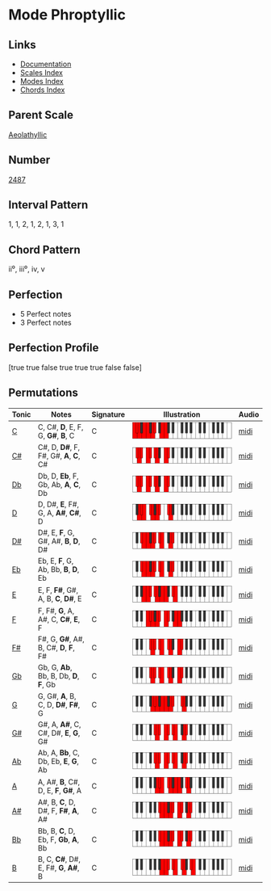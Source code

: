 # Mode Phroptyllic

## Links

- [Documentation](README.md)
- [Scales Index](Scales.md)
- [Modes Index](Modes.md)
- [Chords Index](Chords.md)

## Parent Scale

[Aeolathyllic](ScaleAeolathyllic.md)

## Number

[2487](https://ianring.com/musictheory/scales/2487)

## Interval Pattern

1, 1, 2, 1, 2, 1, 3, 1

## Chord Pattern

ii⁰, iii⁰, iv, v

## Perfection

- 5 Perfect notes
- 3 Perfect notes

## Perfection Profile

[true true false true true true false false]

## Permutations

| Tonic | Notes | Signature | Illustration | Audio |
|-------|-------|-----------|--------------|-------|
| [C](ModeCNaturalPhroptyllic.md) | C, C#, **D**, E, F, G, **G#**, **B**, C | C | ![CNaturalPhroptyllic](ModeCNaturalPhroptyllic.png) | [midi](https://github.com/edipermadi/music/blob/main/docs/ModeCNaturalPhroptyllic.mid?raw=true) |
| [C#](ModeCSharpPhroptyllic.md) | C#, D, **D#**, F, F#, G#, **A**, **C**, C# | C | ![CSharpPhroptyllic](ModeCSharpPhroptyllic.png) | [midi](https://github.com/edipermadi/music/blob/main/docs/ModeCSharpPhroptyllic.mid?raw=true) |
| [Db](ModeDFlatPhroptyllic.md) | Db, D, **Eb**, F, Gb, Ab, **A**, **C**, Db | C | ![DFlatPhroptyllic](ModeDFlatPhroptyllic.png) | [midi](https://github.com/edipermadi/music/blob/main/docs/ModeDFlatPhroptyllic.mid?raw=true) |
| [D](ModeDNaturalPhroptyllic.md) | D, D#, **E**, F#, G, A, **A#**, **C#**, D | C | ![DNaturalPhroptyllic](ModeDNaturalPhroptyllic.png) | [midi](https://github.com/edipermadi/music/blob/main/docs/ModeDNaturalPhroptyllic.mid?raw=true) |
| [D#](ModeDSharpPhroptyllic.md) | D#, E, **F**, G, G#, A#, **B**, **D**, D# | C | ![DSharpPhroptyllic](ModeDSharpPhroptyllic.png) | [midi](https://github.com/edipermadi/music/blob/main/docs/ModeDSharpPhroptyllic.mid?raw=true) |
| [Eb](ModeEFlatPhroptyllic.md) | Eb, E, **F**, G, Ab, Bb, **B**, **D**, Eb | C | ![EFlatPhroptyllic](ModeEFlatPhroptyllic.png) | [midi](https://github.com/edipermadi/music/blob/main/docs/ModeEFlatPhroptyllic.mid?raw=true) |
| [E](ModeENaturalPhroptyllic.md) | E, F, **F#**, G#, A, B, **C**, **D#**, E | C | ![ENaturalPhroptyllic](ModeENaturalPhroptyllic.png) | [midi](https://github.com/edipermadi/music/blob/main/docs/ModeENaturalPhroptyllic.mid?raw=true) |
| [F](ModeFNaturalPhroptyllic.md) | F, F#, **G**, A, A#, C, **C#**, **E**, F | C | ![FNaturalPhroptyllic](ModeFNaturalPhroptyllic.png) | [midi](https://github.com/edipermadi/music/blob/main/docs/ModeFNaturalPhroptyllic.mid?raw=true) |
| [F#](ModeFSharpPhroptyllic.md) | F#, G, **G#**, A#, B, C#, **D**, **F**, F# | C | ![FSharpPhroptyllic](ModeFSharpPhroptyllic.png) | [midi](https://github.com/edipermadi/music/blob/main/docs/ModeFSharpPhroptyllic.mid?raw=true) |
| [Gb](ModeGFlatPhroptyllic.md) | Gb, G, **Ab**, Bb, B, Db, **D**, **F**, Gb | C | ![GFlatPhroptyllic](ModeGFlatPhroptyllic.png) | [midi](https://github.com/edipermadi/music/blob/main/docs/ModeGFlatPhroptyllic.mid?raw=true) |
| [G](ModeGNaturalPhroptyllic.md) | G, G#, **A**, B, C, D, **D#**, **F#**, G | C | ![GNaturalPhroptyllic](ModeGNaturalPhroptyllic.png) | [midi](https://github.com/edipermadi/music/blob/main/docs/ModeGNaturalPhroptyllic.mid?raw=true) |
| [G#](ModeGSharpPhroptyllic.md) | G#, A, **A#**, C, C#, D#, **E**, **G**, G# | C | ![GSharpPhroptyllic](ModeGSharpPhroptyllic.png) | [midi](https://github.com/edipermadi/music/blob/main/docs/ModeGSharpPhroptyllic.mid?raw=true) |
| [Ab](ModeAFlatPhroptyllic.md) | Ab, A, **Bb**, C, Db, Eb, **E**, **G**, Ab | C | ![AFlatPhroptyllic](ModeAFlatPhroptyllic.png) | [midi](https://github.com/edipermadi/music/blob/main/docs/ModeAFlatPhroptyllic.mid?raw=true) |
| [A](ModeANaturalPhroptyllic.md) | A, A#, **B**, C#, D, E, **F**, **G#**, A | C | ![ANaturalPhroptyllic](ModeANaturalPhroptyllic.png) | [midi](https://github.com/edipermadi/music/blob/main/docs/ModeANaturalPhroptyllic.mid?raw=true) |
| [A#](ModeASharpPhroptyllic.md) | A#, B, **C**, D, D#, F, **F#**, **A**, A# | C | ![ASharpPhroptyllic](ModeASharpPhroptyllic.png) | [midi](https://github.com/edipermadi/music/blob/main/docs/ModeASharpPhroptyllic.mid?raw=true) |
| [Bb](ModeBFlatPhroptyllic.md) | Bb, B, **C**, D, Eb, F, **Gb**, **A**, Bb | C | ![BFlatPhroptyllic](ModeBFlatPhroptyllic.png) | [midi](https://github.com/edipermadi/music/blob/main/docs/ModeBFlatPhroptyllic.mid?raw=true) |
| [B](ModeBNaturalPhroptyllic.md) | B, C, **C#**, D#, E, F#, **G**, **A#**, B | C | ![BNaturalPhroptyllic](ModeBNaturalPhroptyllic.png) | [midi](https://github.com/edipermadi/music/blob/main/docs/ModeBNaturalPhroptyllic.mid?raw=true) |
